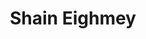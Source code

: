 ---
title: Shain Eighmey
position: Undergraduate Researcher
layout: default
contact:
publications: 
image: /images/user-icon.svg
group: undergrad
year-start: 2010
year-end:
---